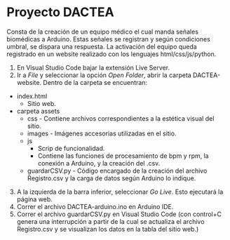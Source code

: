 # Proyecto DACTEA

Consta de la creación de un equipo médico el cual manda señales biomédicas a Arduino. Estas señales se registran y según condiciones umbral, se dispara una respuesta. La activación del equipo queda registrado en un website realizado con los lenguajes html/css/js/python. 

1. En Visual Studio Code bajar la extensión Live Server.
2. Ir a _File_ y seleccionar la opción _Open Folder_, abrir la carpeta DACTEA-website. Dentro de la carpeta se encuentran:
  - index.html
      - Sitio web.
  - carpeta assets
      - css - Contiene archivos correspondientes a la estética visual del sitio. 
      - images - Imágenes accesorias utilizadas en el sitio.
      - js
          - Scrip de funcionalidad.
          - Contiene las funciones de procesamiento de bpm y rpm, la conexión a Arduino, y la creación del .csv.
      - guardarCSV.py - Código encargado de la creación del archivo Registro.csv y la carga de datos según Arduino lo indique. 
3. A la izquierda de la barra inferior, seleccionar _Go Live_. Esto ejecutará la página web.
4. Correr el archivo DACTEA-arduino.ino en Arduino IDE.
5. Correr el archivo guardarCSV.py en Visual Studio Code (con control+C genera una interrupción a partir de la cual se actualiza el archivo Registro.csv y se visualizan los datos en la tabla del sitio web.)
